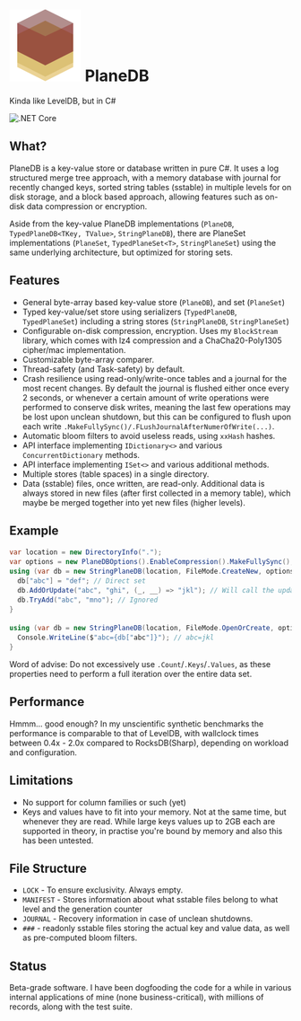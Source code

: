 # ![Icon](icon.png) PlaneDB

Kinda like LevelDB, but in C#

![.NET Core](https://github.com/nmaier/PlaneDB/workflows/.NET%20Core/badge.svg)

## What?
PlaneDB is a key-value store or database written in pure C#. It uses a log structured merge tree approach, with a memory database with journal for recently changed keys, sorted string tables (sstable) in multiple levels for on disk storage, and a block based approach, allowing features such as on-disk data compression or encryption.

Aside from the key-value PlaneDB implementations (`PlaneDB`, `TypedPlaneDB<TKey, TValue>`, `StringPlaneDB`), there are PlaneSet implementations (`PlaneSet`, `TypedPlaneSet<T>`, `StringPlaneSet`) using the same underlying architecture, but optimized for storing sets.

## Features

- General byte-array based key-value store (`PlaneDB`), and set (`PlaneSet`)
- Typed key-value/set store using serializers (`TypedPlaneDB`, `TypedPlaneSet`) including a string stores (`StringPlaneDB`, `StringPlaneSet`)
- Configurable on-disk compression, encryption. Uses my `BlockStream` library, which comes with lz4 compression and a ChaCha20-Poly1305 cipher/mac implementation.
- Customizable byte-array comparer.
- Thread-safety (and Task-safety) by default.
- Crash resilience using read-only/write-once tables and a journal for the most recent changes. By default the journal is flushed either once every 2 seconds, or whenever a certain amount of write operations were performed to conserve disk writes, meaning the last few operations may be lost upon unclean shutdown, but this can be configured to flush upon each write `.MakeFullySync()/.FLushJournalAfterNumerOfWrite(...)`.
- Automatic bloom filters to avoid useless reads, using `xxHash` hashes.
- API interface implementing `IDictionary<>` and various `ConcurrentDictionary` methods.
- API interface implementing `ISet<>` and various additional methods.
- Multiple stores (table spaces) in a single directory.
- Data (sstable) files, once written, are read-only. Additional data is always stored in new files (after first collected in a memory table), which maybe be merged together into yet new files (higher levels).

## Example
```c#
var location = new DirectoryInfo(".");
var options = new PlaneDBOptions().EnableCompression().MakeFullySync();
using (var db = new StringPlaneDB(location, FileMode.CreateNew, options) {
  db["abc"] = "def"; // Direct set
  db.AddOrUpdate("abc", "ghi", (_, __) => "jkl"); // Will call the update function
  db.TryAdd("abc", "mno"); // Ignored
}

using (var db = new StringPlaneDB(location, FileMode.OpenOrCreate, options) {
  Console.WriteLine($"abc={db["abc"]}"); // abc=jkl
}
```

Word of advise: Do not excessively use `.Count`/`.Keys`/`.Values`, as these properties need to perform a full iteration over the entire data set.

## Performance
Hmmm... good enough? In my unscientific synthetic benchmarks the performance is comparable to that of LevelDB, with wallclock times between 0.4x - 2.0x compared to RocksDB(Sharp), depending on workload and configuration.

## Limitations

- No support for column families or such (yet)
- Keys and values have to fit into your memory. Not at the same time, but whenever they are read. While large keys values up to 2GB each are supported in theory, in practise you're bound by memory and also this has been untested.

## File Structure

- `LOCK` - To ensure exclusivity. Always empty.
- `MANIFEST` - Stores information about what sstable files belong to what level and the generation counter
- `JOURNAL` - Recovery information in case of unclean shutdowns.
- `###` - readonly sstable files storing the actual key and value data, as well as pre-computed bloom filters.
	
## Status
Beta-grade software.
I have been dogfooding the code for a while in various internal applications of mine (none business-critical), with millions of records, along with the test suite.
